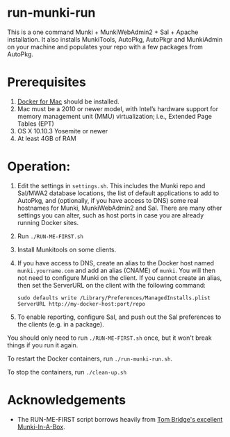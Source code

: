 # run-munki-run

This is a one command Munki + MunkiWebAdmin2 + Sal + Apache installation. 
It also installs MunkiTools, AutoPkg, AutoPkgr and MunkiAdmin on your machine
and populates your repo with a few packages from AutoPkg.

# Prerequisites
1. [Docker for Mac](https://download.docker.com/mac/stable/Docker.dmg) should be installed.
2. Mac must be a 2010 or newer model, with Intel’s hardware support for memory 
   management unit (MMU) virtualization; i.e., Extended Page Tables (EPT)
3. OS X 10.10.3 Yosemite or newer
4. At least 4GB of RAM 

# Operation:

1. Edit the settings in `settings.sh`. This includes the Munki repo and Sal/MWA2 
   database locations, the list of default applications to add to AutoPkg, and 
   (optionally, if you have access to DNS) some real hostnames for Munki, 
   MunkiWebAdmin2 and Sal. There are many other settings you can alter, such as 
   host ports in case you are already running Docker sites.
2. Run `./RUN-ME-FIRST.sh`
3. Install Munkitools on some clients. 
4. If you have access to DNS, create an alias to the Docker host named 
   `munki.yourname.com` and add an alias (CNAME) of `munki`. You will then not need to 
   configure Munki on the client. If you cannot create an alias, then set the ServerURL 
   on the client with the following command:  
   
   `sudo defaults write /Library/Preferences/ManagedInstalls.plist ServerURL http://my-docker-host:port/repo`
   
5. To enable reporting, configure Sal, and push out the Sal preferences to the 
   clients (e.g. in a package).

You should only need to run `./RUN-ME-FIRST.sh` once, but it won't break things if you
run it again. 

To restart the Docker containers, run `./run-munki-run.sh`.

To stop the containers, run `./clean-up.sh`

# Acknowledgements

   * The RUN-ME-FIRST script borrows heavily from 
     [Tom Bridge's excellent Munki-In-A-Box](https://github.com/tbridge/munki-in-a-box).


